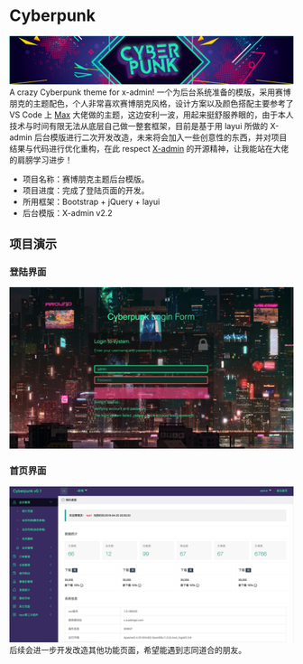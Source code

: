 # Cyberpunk

![Banner Cyberpunk](/assets/banner.png?raw=true "Banner Cyberpunk")
A crazy Cyberpunk theme for x-admin!
一个为后台系统准备的模版，采用赛博朋克的主题配色，个人非常喜欢赛博朋克风格，设计方案以及颜色搭配主要参考了 VS Code 上 <a href="https://github.com/max-SS/cyberpunk">Max</a> 大佬做的主题，这边安利一波，用起来挺舒服养眼的，由于本人技术与时间有限无法从底层自己做一整套框架，目前是基于用 layui 所做的 X-admin 后台模版进行二次开发改造，未来将会加入一些创意性的东西，并对项目结果与代码进行优化重构，在此 respect <a href="http://x.xuebingsi.com/">X-admin</a> 的开源精神，让我能站在大佬的肩膀学习进步！

- 项目名称：赛博朋克主题后台模版。
- 项目进度：完成了登陆页面的开发。
- 所用框架：Bootstrap + jQuery + layui
- 后台模版：X-admin v2.2

## 项目演示

### 登陆界面

![Code Screenshot](/assets/preview_login.jpg?raw=true "Code Screenshot")

### 首页界面

![Code Screenshot](/assets/preview_index.jpg?raw=true "Code Screenshot")
后续会进一步开发改造其他功能页面，希望能遇到志同道合的朋友。
